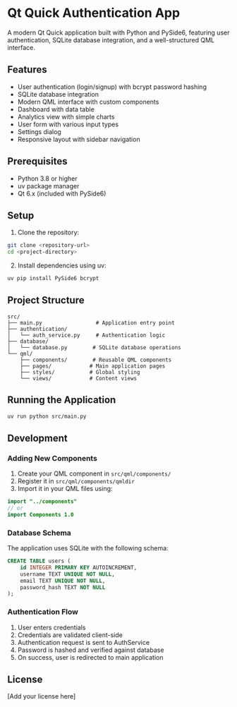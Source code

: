# Qt Quick Authentication App

A modern Qt Quick application built with Python and PySide6, featuring user authentication, SQLite database integration, and a well-structured QML interface.

## Features

- User authentication (login/signup) with bcrypt password hashing
- SQLite database integration
- Modern QML interface with custom components
- Dashboard with data table
- Analytics view with simple charts
- User form with various input types
- Settings dialog
- Responsive layout with sidebar navigation

## Prerequisites

- Python 3.8 or higher
- uv package manager
- Qt 6.x (included with PySide6)

## Setup

1. Clone the repository:
```bash
git clone <repository-url>
cd <project-directory>
```

2. Install dependencies using uv:
```bash
uv pip install PySide6 bcrypt
```

## Project Structure

```
src/
├── main.py                 # Application entry point
├── authentication/
│   └── auth_service.py     # Authentication logic
├── database/
│   └── database.py        # SQLite database operations
└── qml/
    ├── components/        # Reusable QML components
    ├── pages/            # Main application pages
    ├── styles/           # Global styling
    └── views/            # Content views
```

## Running the Application

```bash
uv run python src/main.py
```

## Development

### Adding New Components

1. Create your QML component in `src/qml/components/`
2. Register it in `src/qml/components/qmldir`
3. Import it in your QML files using:
```qml
import "../components"
// or
import Components 1.0
```

### Database Schema

The application uses SQLite with the following schema:

```sql
CREATE TABLE users (
    id INTEGER PRIMARY KEY AUTOINCREMENT,
    username TEXT UNIQUE NOT NULL,
    email TEXT UNIQUE NOT NULL,
    password_hash TEXT NOT NULL
);
```

### Authentication Flow

1. User enters credentials
2. Credentials are validated client-side
3. Authentication request is sent to AuthService
4. Password is hashed and verified against database
5. On success, user is redirected to main application

## License

[Add your license here]